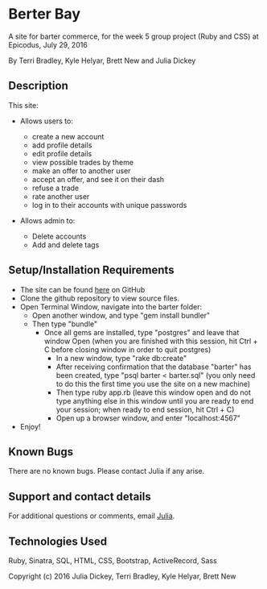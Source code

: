 # Berter Bay
A site for barter commerce, for the week 5 group project (Ruby and CSS) at Epicodus, July 29, 2016

By Terri Bradley, Kyle Helyar, Brett New and Julia Dickey

## Description

This site:
* Allows users to:
    - create a new account
    - add profile details
    - edit profile details
    - view possible trades by theme
    - make an offer to another user
    - accept an offer, and see it on their dash
    - refuse a trade
    - rate another user
    - log in to their accounts with unique passwords

* Allows admin to:
    - Delete accounts
    - Add and delete tags

## Setup/Installation Requirements

* The site can be found [here](https://github.com/terribradley/barter) on GitHub
* Clone the github repository to view source files.
* Open Terminal Window, navigate into the barter folder:
  - Open another window, and type "gem install bundler"
  - Then type "bundle"
    - Once all gems are installed, type "postgres" and leave that window Open (when you are finished with this session, hit Ctrl + C before closing window in order to quit postgres)
      - In a new window, type "rake db:create"
      - After receiving confirmation that the database "barter" has been created, type "psql barter < barter.sql" (you only need to do this the first time you use the site on a new machine)
      - Then type ruby app.rb (leave this window open and do not type anything else in this window until you are ready to end your session; when ready to end session, hit Ctrl + C)
      - Open up a browser window, and enter "localhost:4567"
* Enjoy!

## Known Bugs

There are no known bugs. Please contact Julia if any arise.

## Support and contact details

For additional questions or comments, email [Julia](mailto:info@gmail.com).

## Technologies Used

Ruby, Sinatra, SQL, HTML, CSS, Bootstrap, ActiveRecord, Sass

Copyright (c) 2016 Julia Dickey, Terri Bradley, Kyle Helyar, Brett New
